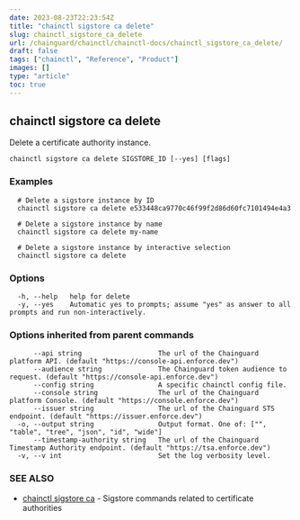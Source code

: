 ```yaml
---
date: 2023-08-23T22:23:54Z
title: "chainctl sigstore ca delete"
slug: chainctl_sigstore_ca_delete
url: /chainguard/chainctl/chainctl-docs/chainctl_sigstore_ca_delete/
draft: false
tags: ["chainctl", "Reference", "Product"]
images: []
type: "article"
toc: true
---
```

## chainctl sigstore ca delete

Delete a certificate authority instance.

```
chainctl sigstore ca delete SIGSTORE_ID [--yes] [flags]
```

### Examples

```
  # Delete a sigstore instance by ID
  chainctl sigstore ca delete e533448ca9770c46f99f2d86d60fc7101494e4a3
  
  # Delete a sigstore instance by name
  chainctl sigstore ca delete my-name
  
  # Delete a sigstore instance by interactive selection
  chainctl sigstore ca delete
```

### Options

```
  -h, --help   help for delete
  -y, --yes    Automatic yes to prompts; assume "yes" as answer to all prompts and run non-interactively.
```

### Options inherited from parent commands

```
      --api string                   The url of the Chainguard platform API. (default "https://console-api.enforce.dev")
      --audience string              The Chainguard token audience to request. (default "https://console-api.enforce.dev")
      --config string                A specific chainctl config file.
      --console string               The url of the Chainguard platform Console. (default "https://console.enforce.dev")
      --issuer string                The url of the Chainguard STS endpoint. (default "https://issuer.enforce.dev")
  -o, --output string                Output format. One of: ["", "table", "tree", "json", "id", "wide"]
      --timestamp-authority string   The url of the Chainguard Timestamp Authority endpoint. (default "https://tsa.enforce.dev")
  -v, --v int                        Set the log verbosity level.
```

### SEE ALSO

* [chainctl sigstore ca](/chainguard/chainctl/chainctl-docs/chainctl_sigstore_ca/)	 - Sigstore commands related to certificate authorities

